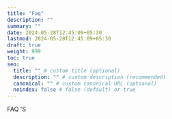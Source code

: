 ```yaml
---
title: "Faq"
description: ""
summary: ""
date: 2024-05-28T12:45:09+05:30
lastmod: 2024-05-28T12:45:09+05:30
draft: true
weight: 999
toc: true
seo:
  title: "" # custom title (optional)
  description: "" # custom description (recommended)
  canonical: "" # custom canonical URL (optional)
  noindex: false # false (default) or true
---
```

FAQ 'S
